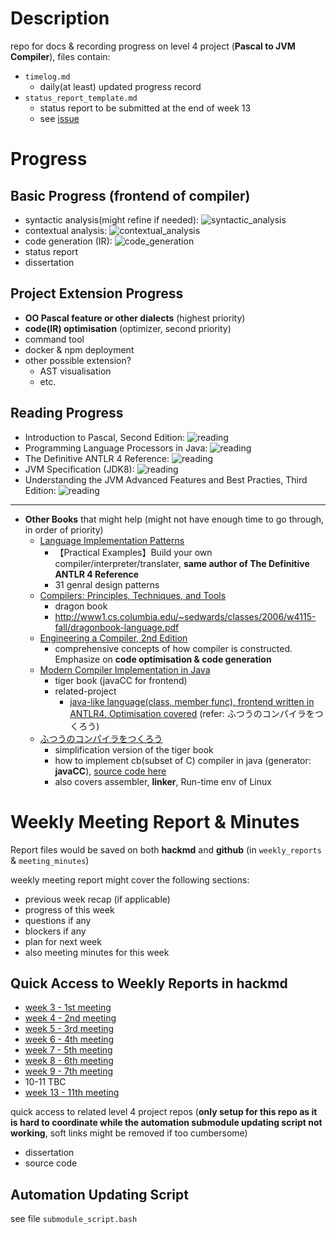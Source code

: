 # Description

repo for docs & recording progress on level 4 project (**Pascal to JVM Compiler**), files contain:

* `timelog.md`
  * daily(at least) updated progress record
* `status_report_template.md`
  * status report to be submitted at the end of week 13
  * see [issue](https://github.com/2359451d/L4-Project-Record-Repo/issues/1)

# Progress

## Basic Progress (**frontend of compiler**)

* syntactic analysis(might refine if needed): ![syntactic_analysis](https://progress-bar.dev/100/?title=done)
* contextual analysis: ![contextual_analysis](https://progress-bar.dev/28/?title=WIP)
* code generation (IR): ![code_generation](https://progress-bar.dev/0/)
* status report
* dissertation

## Project Extension Progress

* **OO Pascal feature or other dialects** (highest priority)
* **code(IR) optimisation** (optimizer, second priority)
* command tool
* docker & npm deployment
* other possible extension?
  * AST visualisation
  * etc.

## Reading Progress

* Introduction to Pascal, Second Edition: ![reading](https://progress-bar.dev/100/?title=done)
* Programming Language Processors in Java: ![reading](https://progress-bar.dev/10/)
* The Definitive ANTLR 4 Reference: ![reading](https://progress-bar.dev/100/?title=done)
* JVM Specification (JDK8): ![reading](https://progress-bar.dev/0/)
* Understanding the JVM Advanced Features and Best Practies, Third Edition: ![reading](https://progress-bar.dev/0/)

---

* **Other Books** that might help (might not have enough time to go through, in order of priority)
  * [Language Implementation Patterns](http://index-of.es/Programming/Pragmatic%20Programmers/Language%20Implementation%20Patterns.pdf)
    * 【Practical Examples】Build your own compiler/interpreter/translater, **same author of The Definitive ANTLR 4 Reference**
    * 31 genral design patterns
  * [Compilers: Principles, Techniques, and Tools](https://suif.stanford.edu/dragonbook/)
    * dragon book
    * http://www1.cs.columbia.edu/~sedwards/classes/2006/w4115-fall/dragonbook-language.pdf
  * [Engineering a Compiler, 2nd Edition](http://www.r-5.org/files/books/computers/compilers/writing/Keith_Cooper_Linda_Torczon-Engineering_a_Compiler-EN.pdf)
    * comprehensive concepts of how compiler is constructed. Emphasize on **code optimisation & code generation**
  * [Modern Compiler Implementation in Java](https://www.cs.princeton.edu/~appel/modern/java/)
    * tiger book (javaCC for frontend)
    * related-project
      * [java-like language(class, member func), frontend written in ANTLR4. Optimisation covered](https://github.com/merrymercy/compiler2017) (refer: ふつうのコンパイラをつくろう)
  * [ふつうのコンパイラをつくろう](https://github.com/aisuhua/Books-2/blob/master/%E8%87%AA%E5%88%B6%E7%BC%96%E8%AF%91%E5%99%A8%20%2C%E9%9D%92%E6%9C%A8%E5%B3%B0%E9%83%8E%E8%91%97%20%2CP445.pdf)
    * simplification version of the tiger book
    * how to implement cb(subset of C) compiler in java (generator: **javaCC**), [source code here](https://github.com/aamine/cbc)
    * also covers assembler, **linker**, Run-time env of Linux

# Weekly Meeting Report & Minutes

Report files would be saved on both **hackmd** and **github** (in `weekly_reports` & `meeting_minutes`)

weekly meeting report might cover the following sections:

* previous week recap (if applicable)
* progress of this week
* questions if any
* blockers if any
* plan for next week
* also meeting minutes for this week

## Quick Access to Weekly Reports in hackmd

* [week 3 - 1st meeting](https://hackmd.io/@ztSWeeCGQVajqeMX2KsIXw/ryDzzuxEF)
* [week 4 - 2nd meeting](https://hackmd.io/@ztSWeeCGQVajqeMX2KsIXw/SkEtOv04t)
* [week 5 - 3rd meeting](https://hackmd.io/@ztSWeeCGQVajqeMX2KsIXw/By7piddBF)
* [week 6 - 4th meeting](https://hackmd.io/@ztSWeeCGQVajqeMX2KsIXw/ByvdoGX8Y)
* [week 7 - 5th meeting](https://hackmd.io/@ztSWeeCGQVajqeMX2KsIXw/H1Hyk8pUF)
* [week 8 - 6th meeting](https://hackmd.io/@ztSWeeCGQVajqeMX2KsIXw/HJG1Hu8wK)
* [week 9 - 7th meeting](https://hackmd.io/@ztSWeeCGQVajqeMX2KsIXw/r1uP6U6PF)
* 10-11 TBC
* [week 13 - 11th meeting](https://hackmd.io/@ztSWeeCGQVajqeMX2KsIXw/HJ9noc4ct)

quick access to related level 4 project repos (**only setup for this repo as it is hard to coordinate while the automation submodule updating script not working**, soft links might be removed if too cumbersome)

* dissertation
* source code

## Automation Updating Script

see file `submodule_script.bash`